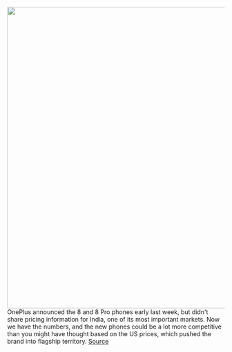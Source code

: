 <img src='https://cdn.vox-cdn.com/thumbor/cEJ77X1FzCAatG_BpIJentptII4=/0x0:2040x1360/1200x800/filters:focal(857x517:1183x843)/cdn.vox-cdn.com/uploads/chorus_image/image/66676074/vpavic_042009_3966_0020.0.jpg' width='700px' /><br/>
OnePlus announced the 8 and 8 Pro phones early last week, but didn't share pricing information for India, one of its most important markets. Now we have the numbers, and the new phones could be a lot more competitive than you might have thought based on the US prices, which pushed the brand into flagship territory.
<a href='https://www.theverge.com/2020/4/19/21227535/oneplus-8-pro-india-price-us-comparison'> Source <a/>